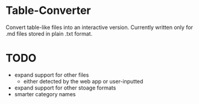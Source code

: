 # Table-Converter
Convert table-like files into an interactive version. Currently written only for .md files stored in plain .txt format.

# TODO
- expand support for other files
  - either detected by the web app or user-inputted
- expand support for other stoage formats
- smarter category names
